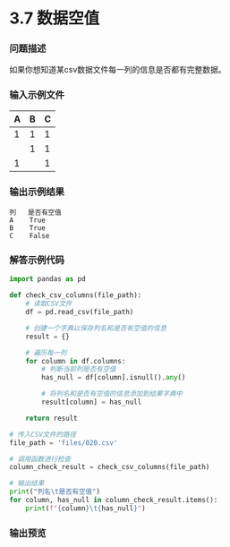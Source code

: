 # 3.7 数据空值

### 问题描述

如果你想知道某csv数据文件每一列的信息是否都有完整数据。

### 输入示例文件

| A | B | C |
| --- | --- | --- |
| 1 | 1 | 1 |
|  | 1 | 1 |
| 1 |  | 1 |

### 输出示例结果

```
列   是否有空值
A    True
B    True
C    False
```

### 解答示例代码

```python
import pandas as pd

def check_csv_columns(file_path):
    # 读取CSV文件
    df = pd.read_csv(file_path)

    # 创建一个字典以保存列名和是否有空值的信息
    result = {}

    # 遍历每一列
    for column in df.columns:
        # 判断当前列是否有空值
        has_null = df[column].isnull().any()

        # 将列名和是否有空值的信息添加到结果字典中
        result[column] = has_null

    return result

# 传入CSV文件的路径
file_path = 'files/020.csv'

# 调用函数进行检查
column_check_result = check_csv_columns(file_path)

# 输出结果
print("列名\t是否有空值")
for column, has_null in column_check_result.items():
    print(f"{column}\t{has_null}")
```

### 输出预览